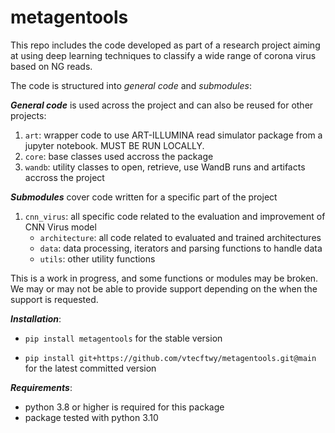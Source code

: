 metagentools
================

<!-- WARNING: THIS FILE WAS AUTOGENERATED! DO NOT EDIT! -->

This repo includes the code developed as part of a research project
aiming at using deep learning techniques to classify a wide range of
corona virus based on NG reads.

The code is structured into *general code* and *submodules*:

***General code*** is used across the project and can also be reused for
other projects:

1.  `art`: wrapper code to use ART-ILLUMINA read simulator package from
    a jupyter notebook. MUST BE RUN LOCALLY.
2.  `core`: base classes used accross the package
3.  `wandb`: utility classes to open, retrieve, use WandB runs and
    artifacts accross the project

***Submodules*** cover code written for a specific part of the project

1.  `cnn_virus`: all specific code related to the evaluation and
    improvement of CNN Virus model
    - `architecture`: all code related to evaluated and trained
      architectures
    - `data`: data processing, iterators and parsing functions to handle
      data
    - `utils`: other utility functions

This is a work in progress, and some functions or modules may be broken.
We may or may not be able to provide support depending on the when the
support is requested.

***Installation***:

- `pip install metagentools` for the stable version

- `pip install git+https://github.com/vtecftwy/metagentools.git@main`
  for the latest committed version

***Requirements***:

- python 3.8 or higher is required for this package
- package tested with python 3.10

